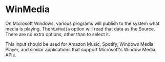 # WinMedia

On Microsoft Windows, various programs will publish to the system what
media is playing. The `WinMedia` option
will read that data as the Source. There are no extra options, other
than to select it.

This input should be used for Amazon Music, Spotify, Windows Media
Player, and similar applications that support Microsoft's Window Media
APIs.

